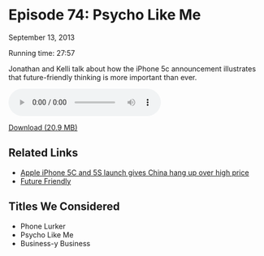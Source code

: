 Episode 74: Psycho Like Me
====
September 13, 2013

Running time: 27:57

Jonathan and Kelli talk about how the iPhone 5c announcement illustrates that future-friendly thinking is more important than ever.

<audio preload="auto" controls>
	<source src="https://s3.amazonaws.com/nitch/Episode_74_Psycho_Like_Me.mp3" type="audio/mpeg" />
    <source src="https://s3.amazonaws.com/nitch/Episode_74_Psycho_Like_Me.ogg" type="audio/ogg" />
    Your browser does not support HTML5 audio. Please download the episode using the link below.
</audio>

[Download (20.9 MB)](https://s3.amazonaws.com/nitch/Episode_74_Psycho_Like_Me.mp3 "Episode 74: Psycho Like Me")

## Related Links

* [Apple iPhone 5C and 5S launch gives China hang up over high price](http://www.theguardian.com/technology/2013/sep/11/apple-iphone-5c-china-high-price)
* [Future Friendly](http://futurefriend.ly/)

## Titles We Considered

* Phone Lurker
* Psycho Like Me
* Business-y Business
